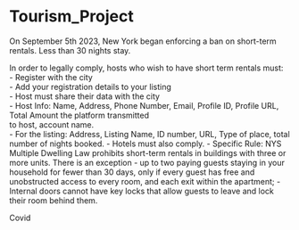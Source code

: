 # Tourism_Project

On September 5th 2023, New York began enforcing a ban on short-term rentals. Less than 30 nights stay.   

In order to legally comply, hosts who wish to have short term rentals must:  
	- Register with the city  
	- Add your registration details to your listing  
	- Host must share their data with the city  
		- Host Info: Name, Address, Phone Number, Email, Profile ID, Profile URL, Total Amount the platform transmitted   
		to host, account name.  
		- For the listing: Address, Listing Name, ID number, URL, Type of place, total number of nights booked.
	- Hotels must also comply.
	- Specific Rule: NYS Multiple Dwelling Law prohibits short-term rentals in buildings with three or more units.
		There is an exception
		- up to two paying guests staying in your household for fewer than 30 days, only if every guest has free and 
		unobstructed access to every room, and each exit within the apartment;
		- Internal doors cannot have key locks that allow guests to leave and lock their room behind them.

Covid

